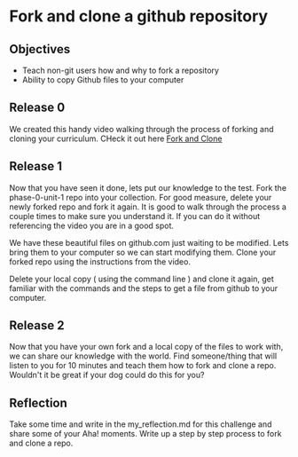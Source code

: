 # Fork and clone a github repository

## Objectives
- Teach non-git users how and why to fork a repository
- Ability to copy Github files to your computer

## Release 0
We created this handy video walking through the process of forking and cloning your curriculum. CHeck it out here [Fork and Clone](https://www.youtube.com/watch?v=kRtvX25drNo)

## Release 1
Now that you have seen it done, lets put our knowledge to the test. Fork the phase-0-unit-1 repo into your collection. For good measure, delete your newly forked repo and fork it again. It is good to walk through the process a couple times to make sure you understand it. If you can do it without referencing the video you are in a good spot.

We have these beautiful files on github.com just waiting to be modified. Lets bring them to your computer so we can start modifying them. Clone your forked repo using the instructions from the video.

Delete your local copy ( using the command line ) and clone it again, get familiar with the commands and the steps to get a file from github to your computer.

## Release 2
Now that you have your own fork and a local copy of the files to work with, we can share our knowledge with the world. Find someone/thing that will listen to you for 10 minutes and teach them how to fork and clone a repo. Wouldn't it be great if your dog could do this for you?

## Reflection
Take some time and write in the my_reflection.md for this challenge and share some of your Aha! moments. Write up a step by step process to fork and clone a repo.


